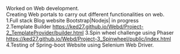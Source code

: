 Worked on Web development.<br/>
Creating Web portals to carry out different functionalities on web.<br/>
1.Full stack Blog website Bootstrap|Nodejs| in progress <br/>
2.Template Builder  https://ked27.github.io/Webd/Project-2_TemplateProvider/builder.html
3.Spin wheel challenge using Phaser https://ked27.github.io/Webd/Project-3_Spinwheel/public/index.html
4.Testing of Spring-boot Website using Selenium Web Driver.

